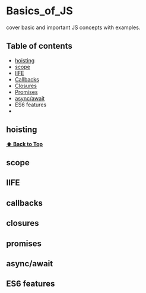 # Basics_of_JS
cover basic and important JS concepts with examples.

## <a id="table-of-contenst"> Table of contents  </a> 


- [hoisting](#hoisting)                                                                                  
- [scope](#scope)                                                 
- [IIFE](#IIFE)
- [Callbacks](#callbacks)
- [Closures](#closures)
- [Promises](#promises)
- [async/await](#async/await)
- <a id='#es6-featuers'> ES6 features </a>
- 

## hoisting

**[⬆ Back to Top](#table-of-contents)**

## scope

## IIFE

## callbacks

## closures

## promises

## async/await

## ES6 features
